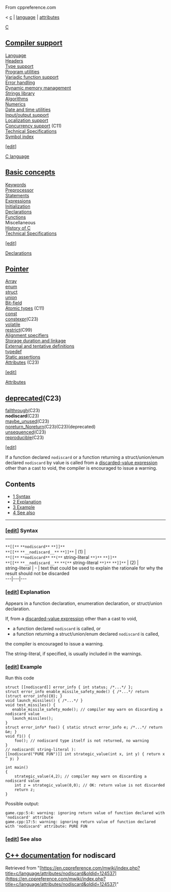 From cppreference.com

< [c](../../../c.html "c")‎ | [language](../../language.html "c/language")‎ | [attributes](../attributes.html "c/language/attributes")

[ C](../../../c.html "c")

[Compiler support](../../compiler_support.html "c/compiler support")  
---  
[Language](../../language.html "c/language")  
[Headers](../../header.html "c/header")  
[Type support](../../types.html "c/types")  
[Program utilities](../../program.html "c/program")  
[Variadic function support](../../variadic.html "c/variadic")  
[Error handling](../../error.html "c/error")  
[Dynamic memory management](../../memory.html "c/memory")  
[Strings library](../../string.html "c/string")  
[Algorithms](../../algorithm.html "c/algorithm")  
[Numerics](../../numeric.html "c/numeric")  
[Date and time utilities](../../chrono.html "c/chrono")  
[Input/output support](../../io.html "c/io")  
[Localization support](../../locale.html "c/locale")  
[Concurrency support](../../thread.html "c/thread") (C11)  
[Technical Specifications](../../experimental.html "c/experimental")  
[Symbol index](../../index.html "c/symbol index")  
  
[[edit]](https://en.cppreference.com/mwiki/index.php?title=Template:c/navbar_content&action=edit)

[ C language](../../language.html "c/language")

[Basic concepts](../basic_concepts.html "c/language/basic concepts")  
---  
[ Keywords](../../keyword.html "c/keyword")  
[ Preprocessor](../../preprocessor.html "c/preprocessor")  
[ Statements](../statements.html "c/language/statements")  
[ Expressions](../operators.html "c/language/expressions")  
[ Initialization](../initialization.html "c/language/initialization")  
[ Declarations](../declarations.html "c/language/declarations")  
[ Functions](../functions.html "c/language/functions")  
Miscellaneous  
[ History of C](../history.html "c/language/history")  
[Technical Specifications](../../experimental.html "c/experimental")  
  
[[edit]](https://en.cppreference.com/mwiki/index.php?title=Template:c/language/navbar_content&action=edit)

[ Declarations](../declarations.html "c/language/declarations")

[Pointer](../pointer.html "c/language/pointer")  
---  
[Array](../array.html "c/language/array")  
[enum](../enum.html "c/language/enum")  
[struct](../struct.html "c/language/struct")  
[union](../union.html "c/language/union")  
[Bit-field](../bit_field.html "c/language/bit field")  
[Atomic types](../atomic.html "c/language/atomic") (C11)  
[const](../const.html "c/language/const")  
[constexpr](../constexpr.html "c/language/constexpr")(C23)  
[volatile](../volatile.html "c/language/volatile")  
[restrict](../restrict.html "c/language/restrict")(C99)  
[Alignment specifiers](../alignas.html "c/language/ Alignas")  
[Storage duration and linkage](../storage_class_specifiers.html "c/language/storage duration")  
[External and tentative definitions](../extern.html "c/language/extern")  
[typedef](../typedef.html "c/language/typedef")  
[Static assertions](../static_assert.html "c/language/ Static assert")  
[Attributes](../attributes.html "c/language/attributes") (C23)  
  
[[edit]](https://en.cppreference.com/mwiki/index.php?title=Template:c/language/declarations/navbar_content&action=edit)

[ Attributes](../attributes.html "c/language/attributes")

[deprecated](deprecated.html "c/language/attributes/deprecated")(C23)  
---  
[fallthrough](fallthrough.html "c/language/attributes/fallthrough")(C23)  
**nodiscard**(C23)  
[maybe_unused](maybe_unused.html "c/language/attributes/maybe unused")(C23)  
[noreturn_Noreturn](noreturn.html "c/language/attributes/noreturn")(C23)(C23)(deprecated)  
[unsequenced](reproducible.html "c/language/attributes/unsequenced")(C23)  
[reproducible](reproducible.html "c/language/attributes/reproducible")(C23)  
  
[[edit]](https://en.cppreference.com/mwiki/index.php?title=Template:c/language/attributes/navbar_content&action=edit)

If a function declared `nodiscard` or a function returning a struct/union/enum declared `nodiscard` by value is called from a [discarded-value expression](../operators.html "c/language/expressions") other than a cast to void, the compiler is encouraged to issue a warning. 

## Contents

  * [1 Syntax](nodiscard.html#Syntax)
  * [2 Explanation](nodiscard.html#Explanation)
  * [3 Example](nodiscard.html#Example)
  * [4 See also](nodiscard.html#See_also)

  
---  
  
### [[edit](https://en.cppreference.com/mwiki/index.php?title=c/language/attributes/nodiscard&action=edit&section=1 "Edit section: Syntax")] Syntax  
  
---  
`**[[**` `**nodiscard**` `**]]**`  
`**[[**` `**__nodiscard__**` `**]]**` |  (1)  |   
`**[[**` `**nodiscard**` `**(**` string-literal `**)**` `**]]**`  
`**[[**` `**__nodiscard__**` `**(**` string-literal `**)**` `**]]**` |  (2)  |   
string-literal |  \-  |  text that could be used to explain the rationale for why the result should not be discarded   
---|---|---  
  
### [[edit](https://en.cppreference.com/mwiki/index.php?title=c/language/attributes/nodiscard&action=edit&section=2 "Edit section: Explanation")] Explanation

Appears in a function declaration, enumeration declaration, or struct/union declaration. 

If, from a [discarded-value expression](../operators.html "c/language/expressions") other than a cast to void, 

  * a function declared `nodiscard` is called, or 
  * a function returning a struct/union/enum declared `nodiscard` is called, 



the compiler is encouraged to issue a warning. 

The string-literal, if specified, is usually included in the warnings. 

### [[edit](https://en.cppreference.com/mwiki/index.php?title=c/language/attributes/nodiscard&action=edit&section=3 "Edit section: Example")] Example

Run this code
    
    
    struct [[nodiscard]] error_info { int status; /*...*/ };
    struct error_info enable_missile_safety_mode() { /*...*/ return (struct error_info){0}; }
    void launch_missiles() { /*...*/ }
    void test_missiles() {
       enable_missile_safety_mode(); // compiler may warn on discarding a nodiscard value
       launch_missiles();
    }
    struct error_info* foo() { static struct error_info e; /*...*/ return &e; }
    void f1() {
        foo(); // nodiscard type itself is not returned, no warning
    }
    // nodiscard( string-literal ):
    [[nodiscard("PURE FUN")]] int strategic_value(int x, int y) { return x ^ y; }
     
    int main()
    {
        strategic_value(4,2); // compiler may warn on discarding a nodiscard value
        int z = strategic_value(0,0); // OK: return value is not discarded
        return z;
    }

Possible output: 
    
    
    game.cpp:5:4: warning: ignoring return value of function declared with 'nodiscard' attribute
    game.cpp:17:5: warning: ignoring return value of function declared with 'nodiscard' attribute: PURE FUN

### [[edit](https://en.cppreference.com/mwiki/index.php?title=c/language/attributes/nodiscard&action=edit&section=4 "Edit section: See also")] See also

[C++ documentation](../../../cpp/language/attributes/nodiscard.html "cpp/language/attributes/nodiscard") for nodiscard  
---  
  
Retrieved from "[https://en.cppreference.com/mwiki/index.php?title=c/language/attributes/nodiscard&oldid=124537](https://en.cppreference.com/mwiki/index.php?title=c/language/attributes/nodiscard&oldid=124537)" 
